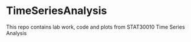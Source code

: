 # TimeSeriesAnalysis
This repo contains lab work, code and plots from STAT30010 Time Series Analysis
